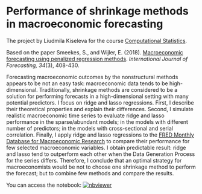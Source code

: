 # Performance of shrinkage methods in macroeconomic forecasting

The project by Liudmila Kiseleva for the course [Computational Statistics](https://github.com/ljanys/CompStat/).

Based on the paper Smeekes, S., and Wijler, E. (2018). [Macroeconomic forecasting using penalized regression methods](https://www.sciencedirect.com/science/article/pii/S0169207018300074). *International Journal of Forecasting, 34*(3), 408-430.

Forecasting macroeconomic outcomes by the nonstructural methods appears to be not an easy task: macroeconomic data tends to be high-dimensional. Traditionally, shrinkage methods are considered to be a solution for performing forecasts in a high-dimensional setting with many potential predictors. I focus on ridge and lasso regressions. First, I describe their theoretical properties and explain their differences. Second, I simulate realistic macroeconomic time series to evaluate ridge and lasso performance in the sparse/abundant models; in the models with different number of predictors; in the models with cross-sectional and serial correlation. Finally, I apply ridge and lasso regressions to the [FRED Monthly Database for Macroeconomic Research](https://research.stlouisfed.org/econ/mccracken/fred-databases/) to compare their performance for few selected macroeconomic variables. I obtain predictable result: ridge and lasso tend to outperform each other when the Data Generation Process for the series differs. Therefore, I conclude that an optimal strategy for macroeconomists would be not to choose one shrinkage method to perform the forecast; but to combine few methods and compare the results.

You can access the notebook: [![nbviewer](https://github.com/jupyter/design/blob/master/logos/Badges/nbviewer_badge.svg)](https://nbviewer.jupyter.org/github/milakis/R-codes/blob/master/Project_Macroeconomic_Forecasting/project.ipynb) 
